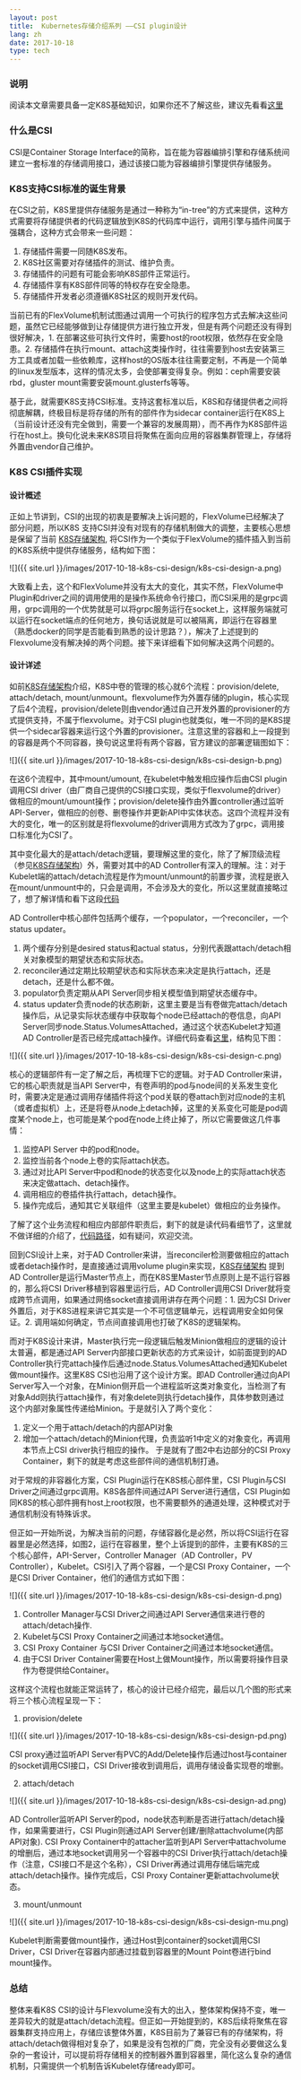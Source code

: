 ```yaml
---
layout: post
title:  Kubernetes存储介绍系列 ——CSI plugin设计
lang: zh
date: 2017-10-18
type: tech
---
```


### 说明

阅读本文章需要具备一定K8S基础知识，如果你还不了解这些，建议先看看[这里](https://kubernetes.io/docs/concepts/)

### 什么是CSI

CSI是Container Storage Interface的简称，旨在能为容器编排引擎和存储系统间建立一套标准的存储调用接口，通过该接口能为容器编排引擎提供存储服务。

### K8S支持CSI标准的诞生背景

在CSI之前，K8S里提供存储服务是通过一种称为“in-tree”的方式来提供，这种方式需要将存储提供者的代码逻辑放到K8S的代码库中运行，调用引擎与插件间属于强耦合，这种方式会带来一些问题：
1. 存储插件需要一同随K8S发布。
2. K8S社区需要对存储插件的测试、维护负责。
3. 存储插件的问题有可能会影响K8S部件正常运行。
4. 存储插件享有K8S部件同等的特权存在安全隐患。
5. 存储插件开发者必须遵循K8S社区的规则开发代码。

当前已有的FlexVolume机制试图通过调用一个可执行的程序包方式去解决这些问题，虽然它已经能够做到让存储提供方进行独立开发，但是有两个问题还没有得到很好解决，1. 在部署这些可执行文件时，需要host的root权限，依然存在安全隐患。2. 存储插件在执行mount、attach这类操作时，往往需要到host去安装第三方工具或者加载一些依赖库，这样host的OS版本往往需要定制，不再是一个简单的linux发型版本，这样的情况太多，会使部署变得复杂。例如：ceph需要安装rbd，gluster mount需要安装mount.glusterfs等等。

基于此，就需要K8S支持CSI标准。支持这套标准以后，K8S和存储提供者之间将彻底解耦，终极目标是将存储的所有的部件作为sidecar container运行在K8S上（当前设计还没有完全做到，需要一个兼容的发展周期），而不再作为K8S部件运行在host上。换句化说未来K8S项目将聚焦在面向应用的容器集群管理上，存储将外置由vendor自己维护。

### K8S CSI插件实现

#### 设计概述

正如上节讲到，CSI的出现的初衷是要解决上诉问题的，FlexVolume已经解决了部分问题，所以K8S 支持CSI并没有对现有的存储机制做大的调整，主要核心思想是保留了当前 [K8S存储架构](../k8s-storage-architecture), 将CSI作为一个类似于FlexVolume的插件插入到当前的K8S系统中提供存储服务，结构如下图：

![]({{ site.url }}/images/2017-10-18-k8s-csi-design/k8s-csi-design-a.png)

大致看上去，这个和FlexVolume并没有太大的变化，其实不然，FlexVolume中Plugin和driver之间的调用使用的是操作系统命令行接口，而CSI采用的是grpc调用，grpc调用的一个优势就是可以将grpc服务运行在socket上，这样服务端就可以运行在socket端点的任何地方，换句话说就是可以被隔离，即运行在容器里（熟悉docker的同学是否能看到熟悉的设计思路？），解决了上述提到的Flexvolume没有解决掉的两个问题。接下来详细看下如何解决这两个问题的。

#### 设计详述

如前[K8S存储架构](../k8s-storage-architecture)介绍，K8S中卷的管理的核心就6个流程：provision/delete, attach/detach, mount/unmount。flexvolume作为外置存储的plugin，核心实现了后4个流程，provision/delete则由vendor通过自己开发外置的provisioner的方式提供支持，不属于flexvolume。对于CSI plugin也就类似，唯一不同的是K8S提供一个sidecar容器来运行这个外置的provisioner。注意这里的容器和上一段提到的容器是两个不同容器，换句说这里将有两个容器，官方建议的部署逻辑图如下：

![]({{ site.url }}/images/2017-10-18-k8s-csi-design/k8s-csi-design-b.png)

在这6个流程中，其中mount/umount, 在kubelet中触发相应操作后由CSI plugin调用CSI driver（由厂商自己提供的CSI接口实现，类似于flexvolume的driver）做相应的mount/umount操作；provision/delete操作由外置controller通过监听API-Server，做相应的创卷、删卷操作并更新API中实体状态。这四个流程并没有大的变化，唯一的区别就是将flexvolume的driver调用方式改为了grpc，调用接口标准化为CSI了。

其中变化最大的是attach/detach逻辑，要理解这里的变化，除了了解顶级流程（参见[K8S存储架构](../k8s-storage-architecture)）外，需要对其中的AD Controller有深入的理解。注：对于Kubelet端的attach/detach流程是作为mount/unmount的前置步骤，流程是嵌入在mount/unmount中的，只会是调用，不会涉及大的变化，所以这里就直接略过了，想了解详情和看下这段[代码](https://github.com/kubernetes/kubernetes/blob/master/pkg/kubelet/volumemanager/reconciler/reconciler.go#L192)

AD Controller中核心部件包括两个缓存，一个populator，一个reconciler，一个status updater。
1. 两个缓存分别是desired status和actual status，分别代表跟attach/detach相关对象模型的期望状态和实际状态。
2. reconciler通过定期比较期望状态和实际状态来决定是执行attach，还是detach，还是什么都不做。
3. populator负责定期从API Server同步相关模型值到期望状态缓存中。
4. status updater负责node的状态刷新，这里主要是当有卷做完attach/detach操作后，从记录实际状态缓存中获取每个node已经attach的卷信息，向API Server同步node.Status.VolumesAttached，通过这个状态Kubelet才知道AD Controller是否已经完成attach操作。详细代码查看[这里](https://github.com/kubernetes/kubernetes/blob/master/pkg/controller/volume/attachdetach/attach_detach_controller.go#L211)，结构见下图：

![]({{ site.url }}/images/2017-10-18-k8s-csi-design/k8s-csi-design-c.png)

核心的逻辑部件有一定了解之后，再梳理下它的逻辑。对于AD Controller来讲，它的核心职责就是当API Server中，有卷声明的pod与node间的关系发生变化时，需要决定是通过调用存储插件将这个pod关联的卷attach到对应node的主机（或者虚拟机）上，还是将卷从node上detach掉，这里的关系变化可能是pod调度某个node上，也可能是某个pod在node上终止掉了，所以它需要做这几件事情：
1. 监控API Server 中的pod和node。
2. 监控当前各个node上卷的实际attach状态。
3. 通过对比API Server中pod和node的状态变化以及node上的实际attach状态来决定做attach、detach操作。
4. 调用相应的卷插件执行attach，detach操作。
4. 操作完成后，通知其它关联组件（这里主要是kubelet）做相应的业务操作。

了解了这个业务流程和相应内部部件职责后，剩下的就是读代码看细节了，这里就不做详细的介绍了，[代码路径](https://github.com/kubernetes/kubernetes/tree/master/pkg/controller/volume/attachdetach)，如有疑问，欢迎交流。

回到CSI设计上来，对于AD Controller来讲，当reconciler检测要做相应的attach或者detach操作时，是直接通过调用volume plugin来实现，[K8S存储架构](../k8s-storage-architecture) 提到AD Controller是运行Master节点上，而在K8S里Master节点原则上是不运行容器的，那么将CSI Driver移植到容器里运行后，AD Controller调用CSI Driver就将变成跨节点调用，如果通过网络socket直接调用讲存在两个问题：1. 因为CSI Driver外置后，对于K8S进程来讲它其实是一个不可信逻辑单元，远程调用安全如何保证。2. 调用端如何确定，节点间直接调用也打破了K8S的逻辑架构。

而对于K8S设计来讲，Master执行完一段逻辑后触发Minion做相应的逻辑的设计太普遍，都是通过API Server内部接口更新状态的方式来设计，如前面提到的AD Controller执行完attach操作后通过node.Status.VolumesAttached通知Kubelet做mount操作。这里K8S CSI也沿用了这个设计方案。即AD Controller通过向API Server写入一个对象，在Minion侧开启一个进程监听这类对象变化，当检测了有对象Add则执行attach操作，有对象delete则执行detach操作，具体参数则通过这个内部对象属性传递给Minion。于是就引入了两个变化：
1. 定义一个用于attach/detach的内部API对象
2. 增加一个attach/detach的Minion代理，负责监听1中定义的对象变化，再调用本节点上CSI driver执行相应的操作。
于是就有了图2中右边部分的CSI Proxy Container，剩下的就是考虑这些部件间的通信机制打通。

对于常规的非容器化方案，CSI Plugin运行在K8S核心部件里，CSI Plugin与CSI Driver之间通过grpc调用。K8S各部件间通过API Server进行通信，CSI Plugin如同K8S的核心部件拥有host上root权限，也不需要额外的通道处理，这种模式对于通信机制没有特殊诉求。

但正如一开始所说，为解决当前的问题，存储容器化是必然，所以将CSI运行在容器里是必然选择，如图2，运行在容器里，整个上诉提到的部件，主要有K8S的三个核心部件，API-Server，Controller Manager（AD Controller，PV Controller），Kubelet。CSI引入了两个容器，一个是CSI Proxy Container，一个是CSI Driver Container，他们的通信方式如下图：

![]({{ site.url }}/images/2017-10-18-k8s-csi-design/k8s-csi-design-d.png)

1. Controller Manager与CSI Driver之间通过API Server通信来进行卷的attach/detach操作.
2. Kubelet与CSI Proxy Container之间通过本地socket通信。
3. CSI Proxy Container 与CSI Driver Container之间通过本地socket通信。
4. 由于CSI Driver Container需要在Host上做Mount操作，所以需要将操作目录作为卷提供给Container。

这样这个流程也就能正常运转了，核心的设计已经介绍完，最后以几个图的形式来将三个核心流程呈现一下：

1. provision/delete

![]({{ site.url }}/images/2017-10-18-k8s-csi-design/k8s-csi-design-pd.png)

CSI proxy通过监听API Server有PVC的Add/Delete操作后通过host与container的socket调用CSI接口，CSI Driver接收到调用后，调用存储设备实现卷的增删。

2. attach/detach

![]({{ site.url }}/images/2017-10-18-k8s-csi-design/k8s-csi-design-ad.png)

AD Controller监听API Server的pod，node状态判断是否进行attach/detach操作，如果需要进行，CSI Plugin则通过API Server创建/删除attachvolume(内部API对象). CSI Proxy Container中的attacher监听到API Server中attachvolume的增删后，通过本地socket调用另一个容器中的CSI Driver执行attach/detach操作（注意，CSI接口不是这个名称），CSI Driver再通过调用存储后端完成attach/detach操作。操作完成后，CSI Proxy Container更新attachvolume状态。

3. mount/unmount

![]({{ site.url }}/images/2017-10-18-k8s-csi-design/k8s-csi-design-mu.png)

Kubelet判断需要做mount操作，通过Host到container的socket调用CSI Driver，CSI Driver在容器内部通过挂载到容器里的Mount Point卷进行bind mount操作。

### 总结

整体来看K8S CSI的设计与Flexvolume没有大的出入，整体架构保持不变，唯一差异较大的就是attach/detach流程。但正如一开始提到的，K8S后续将聚焦在容器集群支持应用上，存储应该整体外置，K8S目前为了兼容已有的存储架构，将attach/detach做得相对复杂了，如果是没有包袱的厂商，完全没有必要做这么复杂的一套设计，可以提前将存储相关的控制器外置到容器里，简化这么复杂的通信机制，只需提供一个机制告诉Kubelet存储ready即可。

